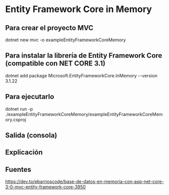 # Entity Framework Core in Memory

## Para crear el proyecto MVC

dotnet new mvc -o exampleEntityFrameworkCoreMemory

## Para instalar la librería de Entity Framework Core (compatible con NET CORE 3.1)

dotnet add package Microsoft.EntityFrameworkCore.InMemory --version 3.1.22

## Para ejecutarlo

dotnet run -p ./exampleEntityFrameworkCoreMemory/exampleEntityFrameworkCoreMemory.csproj

## Salida (consola)

## Explicación

## Fuentes

https://dev.to/ebarrioscode/base-de-datos-en-memoria-con-asp-net-core-3-0-mvc-entity-framework-core-3950

